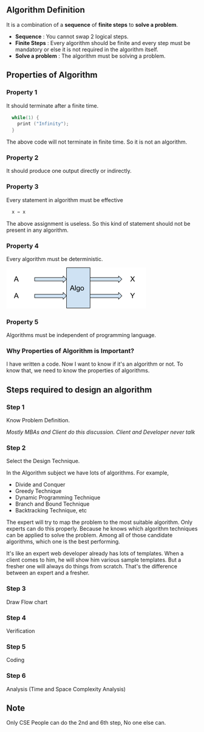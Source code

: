 ## Algorithm Definition

It is a combination of a **sequence** of **finite steps** to **solve a
problem**.

- **Sequence** : You cannot swap 2 logical steps.
- **Finite Steps** : Every algorithm should be finite and every step must be
mandatory or else it is not required in the algorithm itself.
- **Solve a problem** : The algorithm must be solving a problem.

## Properties of Algorithm

### Property 1

It should terminate after a finite time.
```c
  while(1) {
    print ("Infinity");
  }
```
The above code will not terminate in finite time. So it is not an
algorithm.

### Property 2

It should produce one output directly or indirectly.

### Property 3

Every statement in algorithm must be effective

```c
  x = x
```

The above assignment is useless. So this kind of statement should not be
present in any algorithm.

### Property 4

Every algorithm must be deterministic.

![Determinism](image1.png)

### Property 5

Algorithms must be independent of programming language.

### Why Properties of Algorithm is Important?

I have written a code. Now I want to know if it's an algorithm or not.
To know that, we need to know the properties of algorithms.

## Steps required to design an algorithm

### Step 1

Know Problem Definition.

*Mostly MBAs and Client do this discussion. Client and
Developer never talk*

### Step 2

Select the Design Technique.

In the Algorithm subject we have lots of algorithms.
For example,

-   Divide and Conquer
-   Greedy Technique
-   Dynamic Programming Technique
-   Branch and Bound Technique
-   Backtracking Technique, etc

The expert will try to map the problem to the most suitable algorithm.
Only experts can do this properly. Because he knows which algorithm
techniques can be applied to solve the problem. Among all of those
candidate algorithms, which one is the best performing.

It\'s like an expert web developer already has lots of templates. When a
client comes to him, he will show him various sample templates. But a
fresher one will always do things from scratch. That\'s the difference
between an expert and a fresher.

### Step 3

Draw Flow chart

### Step 4

Verification

### Step 5

Coding

### Step 6

Analysis (Time and Space Complexity Analysis)

## Note

Only CSE People can do the 2nd and 6th step, No one else can.